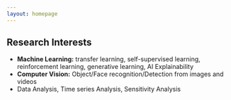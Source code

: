 ```yaml
---
layout: homepage
---
```


## Research Interests

- **Machine Learning:** transfer learning, self-supervised learning, reinforcement learning, generative learning, AI Explainability
- **Computer Vision:** Object/Face recognition/Detection from images and videos
- Data Analysis, Time series Analysis, Sensitivity Analysis

<!-- ## News --> 

<!-- ## - **[Feb. 2020]** Our paper about incremental learning is accepted to CVPR 2020.
- **[Feb. 2020]** We will host the ACM Multimedia Asia 2020 conference in Singapore!
- **[Sept. 2019]** Our paper about few-shot learning is accepted to NeurIPS 2019.
- **[Mar. 2019]** Our paper about few-shot learning is accepted to CVPR 2019.
 --> 

<!-- {% include_relative _includes/publications.md %} --> 

<!-- {% include_relative _includes/services.md %} --> 
